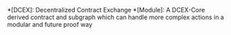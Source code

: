*[DCEX]: Decentralized Contract Exchange
*[Module]: A DCEX-Core derived contract and subgraph which can handle more complex actions in a modular and future proof way